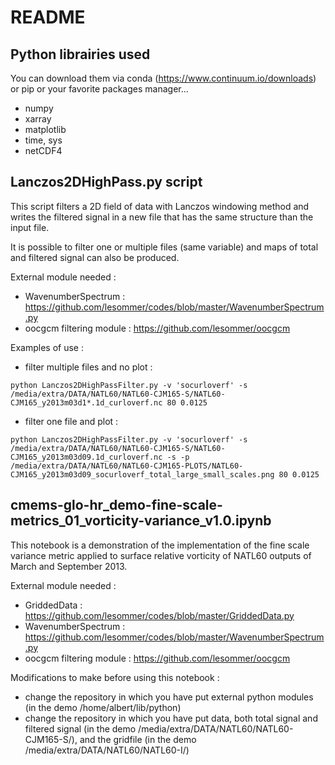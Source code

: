 
# README

## Python librairies used 

You can download them via conda (https://www.continuum.io/downloads) or pip or your favorite packages manager...

  - numpy
  - xarray
  - matplotlib
  - time, sys
  - netCDF4

## Lanczos2DHighPass.py script

This script filters a 2D field of data with Lanczos windowing method and writes the filtered signal in a new file that has the same structure than the input file.

It is possible to filter one or multiple files (same variable) and maps of total and filtered signal can also be produced.

External module needed :
  - WavenumberSpectrum : https://github.com/lesommer/codes/blob/master/WavenumberSpectrum.py
  - oocgcm filtering module : https://github.com/lesommer/oocgcm

Examples of use :

  - filter multiple files and no plot :

```
python Lanczos2DHighPassFilter.py -v 'socurloverf' -s  /media/extra/DATA/NATL60/NATL60-CJM165-S/NATL60-CJM165_y2013m03d1*.1d_curloverf.nc 80 0.0125

```

  - filter one file and plot :

```
python Lanczos2DHighPassFilter.py -v 'socurloverf' -s  /media/extra/DATA/NATL60/NATL60-CJM165-S/NATL60-CJM165_y2013m03d09.1d_curloverf.nc -s -p /media/extra/DATA/NATL60/NATL60-CJM165-PLOTS/NATL60-CJM165_y2013m03d09_socurloverf_total_large_small_scales.png 80 0.0125

```

  
## cmems-glo-hr_demo-fine-scale-metrics_01_vorticity-variance_v1.0.ipynb

This notebook is a demonstration of the implementation of the fine scale variance metric applied to surface relative vorticity of NATL60 outputs of March and September 2013.

External module needed :
  - GriddedData : https://github.com/lesommer/codes/blob/master/GriddedData.py
  - WavenumberSpectrum : https://github.com/lesommer/codes/blob/master/WavenumberSpectrum.py
  - oocgcm filtering module : https://github.com/lesommer/oocgcm


Modifications to make before using this notebook :

  - change the repository in which you have put external python modules (in the demo /home/albert/lib/python)
  - change the repository in which you have put data, both total signal and filtered signal (in the demo /media/extra/DATA/NATL60/NATL60-CJM165-S/), and the gridfile (in the demo /media/extra/DATA/NATL60/NATL60-I/)
